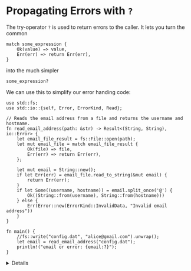 # Propagating Errors with `?`

The try-operator `?` is used to return errors to the caller. It lets you turn
the common

```rust,ignore
match some_expression {
    Ok(value) => value,
    Err(err) => return Err(err),
}
```

into the much simpler

```rust,ignore
some_expression?
```

We can use this to simplify our error handing code:

```rust,editable
use std::fs;
use std::io::{self, Error, ErrorKind, Read};

// Reads the email address from a file and returns the username and hostname.
fn read_email_address(path: &str) -> Result<(String, String), io::Error> {
    let email_file_result = fs::File::open(path);
    let mut email_file = match email_file_result {
        Ok(file) => file,
        Err(err) => return Err(err),
    };

    let mut email = String::new();
    if let Err(err) = email_file.read_to_string(&mut email) {
        return Err(err);
    }
    if let Some((username, hostname)) = email.split_once('@') {
        Ok((String::from(username), String::from(hostname)))
    } else {
        Err(Error::new(ErrorKind::InvalidData, "Invalid email address"))
    }
}

fn main() {
    //fs::write("config.dat", "alice@gmail.com").unwrap();
    let email = read_email_address("config.dat");
    println!("email or error: {email:?}");
}
```

<details>

Key points:

* The `username` variable can be either `Ok(string)` or `Err(error)`.
* Use the `fs::write` call to test out the different scenarios: no file, empty file, file with username.
* The return type of the function has to be compatible with the nested functions it calls. For instance,
a function returning a `Result<T, Err>` can only apply the `?` operator on a function returning a 
`Result<AnyT, Err>`. It cannot apply the `?` operator on a function returning a `Result<T, OtherErr>` 
or an `Option<AnyT>`. Reciprocally, a function returning an `Option<T>` can only apply the `?` operator 
on a function returning an `Option<AnyT>`.
    * You can convert incompatible types into one another with the different `Option` and `Result` methods 
    such as `Option::ok_or`, `Result::ok`, `Result::err`.

</details>
